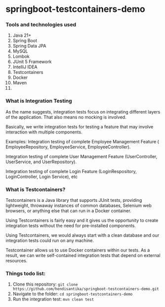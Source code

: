 # springboot-testcontainers-demo

### Tools and technologies used

1. Java 21+
2. Spring Boot
3. Spring Data JPA
4. MySQL
5. Lombok
6. JUnit 5 Framework
7. IntelliJ IDEA
8. Testcontainers
9. Docker
10. Maven
11.

### What is Integration Testing

As the name suggests, integration tests focus on integrating different layers of the application. That also means no
mocking is involved.

Basically, we write integration tests for testing a feature that may involve interaction with multiple components.

Examples: Integration testing of complete Employee Management Feature ( EmployeeRepository, EmployeeService,
EmployeeController).

Integration testing of complete User Management Feature (UserController, UserService, and UserRepository).

Integration testing of complete Login Feature (LoginRespository, LoginController, Login Service), etc

### What is Testcontainers?

Testcontainers is a Java library that supports JUnit tests, providing lightweight, throwaway instances of common
databases, Selenium web browsers, or anything else that can run in a Docker container.

Using Testcontainers is fairly easy and it gives us the opportunity to create integration tests without the need for
pre-installed components.

Using Testcontainers, we would always start with a clean database and our integration tests could run on any machine.

Testcontainer allows us to use Docker containers within our tests. As a result, we can write self-contained integration
tests that depend on external resources.

### Things todo list:

1. Clone this repository: `git clone https://github.com/hendisantika/springboot-testcontainers-demo.git`
2. Navigate to the folder: `cd springboot-testcontainers-demo`
3. Run the integration test: `mvn clean test`

